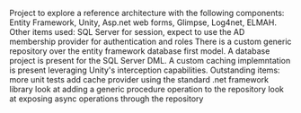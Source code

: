 Project to explore a reference architecture with the following components: Entity Framework, Unity, Asp.net web forms, Glimpse, Log4net, ELMAH.
Other items used: SQL Server for session, expect to use the AD membership provider for authentication and roles
There is a custom generic repository over the entity framework database first model.
A database project is present for the SQL Server DML.
A custom caching implemntation is present leveraging Unity's interception capabilities.
Outstanding items:
	more unit tests
	add cache provider using the standard .net framework library
	look at adding a generic procedure operation to the repository
	look at exposing async operations through the repository

